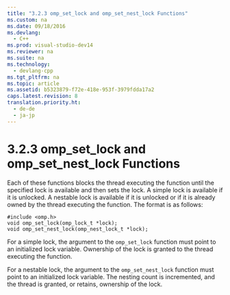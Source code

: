 ```yaml
---
title: "3.2.3 omp_set_lock and omp_set_nest_lock Functions"
ms.custom: na
ms.date: 09/18/2016
ms.devlang: 
  - C++
ms.prod: visual-studio-dev14
ms.reviewer: na
ms.suite: na
ms.technology: 
  - devlang-cpp
ms.tgt_pltfrm: na
ms.topic: article
ms.assetid: b5323879-f72e-418e-953f-3979fdda17a2
caps.latest.revision: 8
translation.priority.ht: 
  - de-de
  - ja-jp
---
```

# 3.2.3 omp_set_lock and omp_set_nest_lock Functions
Each of these functions blocks the thread executing the function until the specified lock is available and then sets the lock. A simple lock is available if it is unlocked. A nestable lock is available if it is unlocked or if it is already owned by the thread executing the function. The format is as follows:  
  
```  
#include <omp.h>  
void omp_set_lock(omp_lock_t *lock);  
void omp_set_nest_lock(omp_nest_lock_t *lock);  
```  
  
 For a simple lock, the argument to the `omp_set_lock` function must point to an initialized lock variable. Ownership of the lock is granted to the thread executing the function.  
  
 For a nestable lock, the argument to the `omp_set_nest_lock` function must point to an initialized lock variable. The nesting count is incremented, and the thread is granted, or retains, ownership of the lock.